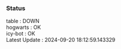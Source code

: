### Status


table : DOWN  
hogwarts : OK  
icy-bot : OK  
Latest Update : 2024-09-20 18:12:59.143329
